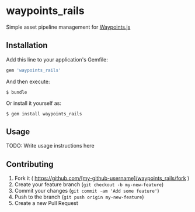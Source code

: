 # waypoints_rails

Simple asset pipeline management for [Waypoints.js](http://imakewebthings.com/waypoints/)

## Installation

Add this line to your application's Gemfile:

```ruby
gem 'waypoints_rails'
```

And then execute:

    $ bundle

Or install it yourself as:

    $ gem install waypoints_rails

## Usage

TODO: Write usage instructions here

## Contributing

1. Fork it ( https://github.com/[my-github-username]/waypoints_rails/fork )
2. Create your feature branch (`git checkout -b my-new-feature`)
3. Commit your changes (`git commit -am 'Add some feature'`)
4. Push to the branch (`git push origin my-new-feature`)
5. Create a new Pull Request
